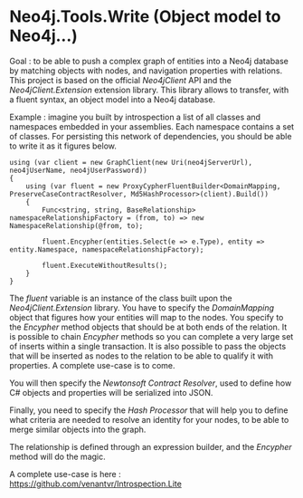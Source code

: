 # Neo4j.Tools.Write (Object model to Neo4j...)

Goal : to be able to push a complex graph of entities into a Neo4j database by matching objects with nodes, and navigation properties with relations. This project is based on the official *Neo4jClient* API and the *Neo4jClient.Extension* extension library. This library allows to transfer, with a fluent syntax, an object model into a Neo4j database.

Example : imagine you built by introspection a list of all classes and namespaces embedded in your assemblies. Each namespace contains a set of classes. For persisting this network of dependencies, you should be able to write it as it figures below.

    using (var client = new GraphClient(new Uri(neo4jServerUrl), neo4jUserName, neo4jUserPassword))
    {
        using (var fluent = new ProxyCypherFluentBuilder<DomainMapping, PreserveCaseContractResolver, Md5HashProcessor>(client).Build())
        {
            Func<string, string, BaseRelationship> namespaceRelationshipFactory = (from, to) => new NamespaceRelationship(@from, to);

            fluent.Encypher(entities.Select(e => e.Type), entity => entity.Namespace, namespaceRelationshipFactory);

            fluent.ExecuteWithoutResults();
        }
    }
	
The *fluent* variable is an instance of the class built upon the *Neo4jClient.Extension* library. You have to specify the *DomainMapping* object that figures how your entities will map to the nodes. You specify to the *Encypher* method objects that should be at both ends of the relation. It is possible to chain *Encypher* methods so you can complete a very large set of inserts within a single transaction. It is also possible to pass the objects that will be inserted as nodes to the relation to be able to qualify it with properties. A complete use-case is to come.

You will then specify the *Newtonsoft Contract Resolver*, used to define how C# objects and properties will be serialized into JSON. 

Finally, you need to specify the *Hash Processor* that will help you to define what criteria are needed to resolve an identity for your nodes, to be able to merge similar objects into the graph.

The relationship is defined through an expression builder, and the *Encypher* method will do the magic.

A complete use-case is here : https://github.com/venantvr/Introspection.Lite
